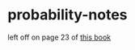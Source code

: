 # probability-notes
left off on page 23 of [this book](https://drive.google.com/file/d/1VmkAAGOYCTORq1wxSQqy255qLJjTNvBI/view)
